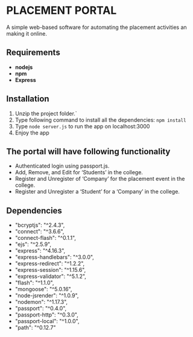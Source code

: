 # PLACEMENT PORTAL
A simple web-based software for automating the placement activities an making it online.


## Requirements
* **nodejs**
* **npm**
* **Express**
    

## Installation

1. Unzip the project folder.`
2. Type following command to install all the dependencies:
    `npm install`
3. Type `node server.js` to run the app on localhost:3000
4. Enjoy the app


## The portal will have following functionality
* Authenticated login using passport.js.
* Add, Remove, and Edit for ‘Students’ in the college.
* Register and Unregister of ‘Company’ for the placement event in the college.
* Register and Unregister a ‘Student’ for a ‘Company’ in the college.


## Dependencies

 * "bcryptjs": "^2.4.3",
 * "connect": "^3.6.6",
 * "connect-flash": "^0.1.1",
 * "ejs": "^2.5.9",
 * "express": "^4.16.3",
 * "express-handlebars": "^3.0.0",
 * "express-redirect": "^1.2.2",
 * "express-session": "^1.15.6",
 * "express-validator": "^5.1.2",
 * "flash": "^1.1.0",
 * "mongoose": "^5.0.16",
 * "node-jsrender": "^1.0.9",
 * "nodemon": "^1.17.3",
 * "passport": "^0.4.0",
 * "passport-http": "^0.3.0",
 * "passport-local": "^1.0.0",
 * "path": "^0.12.7"
